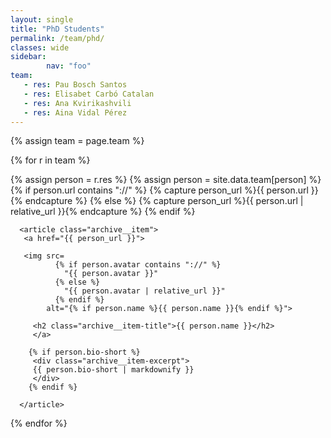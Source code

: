 ```yaml
---
layout: single
title: "PhD Students"
permalink: /team/phd/
classes: wide
sidebar:
        nav: "foo"
team:
   - res: Pau Bosch Santos
   - res: Elisabet Carbó Catalan
   - res: Ana Kvirikashvili
   - res: Aina Vidal Pérez
---
```

<section class="entries-grid">
{% assign team = page.team %}

{% for r in team %}

   <div class="grid__item-adjust">
   {% assign person = r.res %}
   {% assign person = site.data.team[person] %}
    {% if person.url contains "://" %}
      {% capture person_url %}{{ person.url }}{% endcapture %}
    {% else %}
      {% capture person_url %}{{ person.url | relative_url }}{% endcapture %}
    {% endif %}

      <article class="archive__item">
       <a href="{{ person_url }}">

       <img src=
              {% if person.avatar contains "://" %}
                "{{ person.avatar }}"
              {% else %}
                "{{ person.avatar | relative_url }}"
              {% endif %}
            alt="{% if person.name %}{{ person.name }}{% endif %}">

         <h2 class="archive__item-title">{{ person.name }}</h2>
         </a>

        {% if person.bio-short %}
         <div class="archive__item-excerpt">
         {{ person.bio-short | markdownify }}
         </div>
        {% endif %}

      </article>
   </div>
{% endfor %}
</section>
